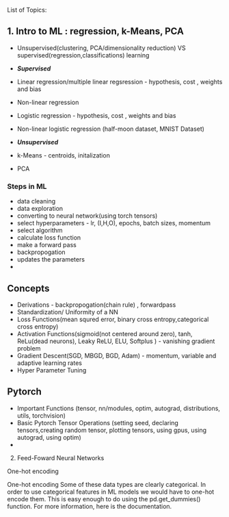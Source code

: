 


List of Topics:


## 1. Intro to ML : regression, k-Means, PCA
- Unsupervised(clustering, PCA/dimensionality reduction) VS supervised(regression,classifications) learning

-  ***Supervised***
-  Linear regression/multiple linear regsression - hypothesis, cost , weights and bias
-  Non-linear regression 

-  Logistic regression  - hypothesis, cost , weights and bias
-  Non-linear logistic regression (half-moon dataset, MNIST Dataset)

-  ***Unsupervised***
-  k-Means - centroids, initalization
-  PCA

### Steps in ML
- data cleaning
- data exploration
- converting to neural network(using torch tensors)
- select hyperparameters - lr, (I,H,O), epochs, batch sizes, momentum
- select algorithm
- calculate loss function
- make a forward pass
- backpropogation
- updates the parameters
- 
## Concepts
- Derivations - backpropogation(chain rule) , forwardpass
- Standardization/ Uniformity of a NN
- Loss Functions(mean squred error, binary cross entropy,categorical cross entropy)
- Activation Functions(sigmoid(not centered around zero), tanh, ReLu(dead neurons), Leaky ReLU, ELU, Softplus ) - vanishing gradient problem
- Gradient Descent(SGD, MBGD, BGD, Adam) - momentum, variable and adaptive learning rates
- Hyper Parameter Tuning

## Pytorch
- Important Functions (tensor, nn/modules, optim, autograd, distributions, utils, torchvision)
- Basic Pytorch Tensor Operations (setting seed, declaring tensors,creating random tensor, plotting tensors, using gpus, using autograd, using optim)
- 
2. Feed-Foward Neural Networks

One-hot encoding

One-hot encoding
Some of these data types are clearly categorical. In order to use categorical features in ML models we would have to one-hot encode them. This is easy enough to do using the pd.get_dummies() function. For more information, here is the documentation.